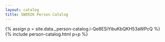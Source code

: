```yaml
---
layout: catalog
title: SWERIK Person Catalog
---
```

{% assign p = site.data._person-catalog.i-Qe8ESiYibuKbQKH53aWPcQ %}
{% include person-catalog.html p=p %}

